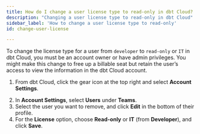 ```yaml
---
title: How do I change a user license type to read-only in dbt Cloud?
description: "Changing a user license type to read-only in dbt Cloud"
sidebar_label: 'How to change a user license type to read-only'
id: change-user-license

---
```


To change the license type for a user from `developer` to `read-only` or `IT` in dbt Cloud, you must be an account owner or have admin privileges. You might make this change to free up a billable seat but retain the user’s access to view the information in the dbt Cloud account.

1. From dbt Cloud, click the gear icon at the top right and select **Account Settings**.

<Lightbox src="/img/docs/dbt-cloud/Navigate To Account Settings.png" width="65%" title="Navigate to account settings" />

2. In **Account Settings**, select **Users** under **Teams**.
3. Select the user you want to remove, and click **Edit** in the bottom of their profile.
4. For the **License** option, choose **Read-only** or **IT** (from **Developer**), and click **Save**.

<Lightbox src="/img/docs/dbt-cloud/change_user_to_read_only_20221023.gif" width="65%" title="Change users license type" />
